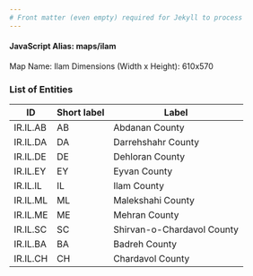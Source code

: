 ```yaml
---
# Front matter (even empty) required for Jekyll to process
---
```


#### JavaScript Alias: maps/ilam

Map Name: Ilam
Dimensions (Width x Height): 610x570





### List of Entities

ID | Short label | Label
---|---|---|
IR.IL.AB|AB|Abdanan County
IR.IL.DA|DA|Darrehshahr County
IR.IL.DE|DE|Dehloran County
IR.IL.EY|EY|Eyvan County
IR.IL.IL|IL|Ilam County
IR.IL.ML|ML|Malekshahi County
IR.IL.ME|ME|Mehran County
IR.IL.SC|SC|Shirvan-o-Chardavol County
IR.IL.BA|BA|Badreh County
IR.IL.CH|CH|Chardavol County	